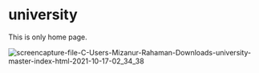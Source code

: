 # university
This is only home page.

![screencapture-file-C-Users-Mizanur-Rahaman-Downloads-university-master-index-html-2021-10-17-02_34_38](https://user-images.githubusercontent.com/26348416/137601129-2ea7f649-bbba-4a86-a3b7-def71ca8e06d.png)
